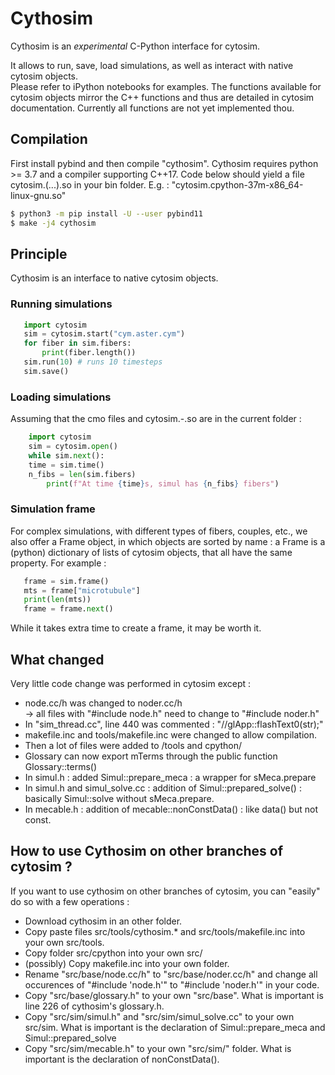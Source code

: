 # Cythosim
Cythosim is an *experimental* C-Python interface for cytosim.

It allows to run, save, load simulations, as well as interact with native cytosim objects.   
Please refer to iPython notebooks for examples. The functions available for cytosim objects mirror the C++ functions and thus are detailed in cytosim documentation. Currently all functions are not yet implemented thou.
## Compilation
First install pybind and then compile "cythosim". Cythosim requires python >= 3.7 and a compiler supporting C++17. Code below should yield a file  
 cytosim.(...).so in your bin folder. E.g. : "cytosim.cpython-37m-x86_64-linux-gnu.so"

```bash
$ python3 -m pip install -U --user pybind11
$ make -j4 cythosim
```

## Principle
Cythosim is an interface to native cytosim objects.
### Running simulations

 ```python
    import cytosim
    sim = cytosim.start("cym.aster.cym")
    for fiber in sim.fibers:
        print(fiber.length())
    sim.run(10) # runs 10 timesteps
    sim.save()
```

### Loading simulations
Assuming that the cmo files and cytosim.-.so are in the current folder :

```python
    import cytosim
    sim = cytosim.open()
    while sim.next():
	time = sim.time()
	n_fibs = len(sim.fibers)
        print(f"At time {time}s, simul has {n_fibs} fibers")
```

### Simulation frame
For complex simulations, with different types of fibers, couples, etc.,  we also offer a Frame object, in which objects are sorted by name : a Frame is a (python) dictionary of lists of cytosim objects, that all have the same property. For example  :

 ```python
    frame = sim.frame()
    mts = frame["microtubule"]
    print(len(mts))
    frame = frame.next()
```
While it takes extra time to create a frame, it may be worth it.


## What changed
Very little code change was performed in cytosim except :   
- node.cc/h was changed to noder.cc/h  
     -> all files with "#include node.h" need to change to "#include noder.h"  
- In "sim_thread.cc", line 440 was commented : "//glApp::flashText0(str);"   
- makefile.inc and tools/makefile.inc were changed to allow compilation.   
- Then a lot of files were added to /tools  and cpython/  
- Glossary can now export mTerms through the public function Glossary::terms()  
- In simul.h : added Simul::prepare_meca : a wrapper for sMeca.prepare  
- In simul.h and simul_solve.cc : addition of Simul::prepared_solve() : basically Simul::solve without sMeca.prepare.  
- In mecable.h : addition of mecable::nonConstData() : like data() but not const.  

## How to use Cythosim on other branches of cytosim ?
If you want to use cythosim on other branches of cytosim, you can "easily" do so with a few operations :  
- Download cythosim in an other folder.  
- Copy paste files src/tools/cythosim.* and src/tools/makefile.inc into your own src/tools.  
- Copy folder src/cpython into your own src/  
- (possibly) Copy makefile.inc into your own folder.  
- Rename "src/base/node.cc/h" to "src/base/noder.cc/h" and change all occurences of "#include 'node.h'" to "#include 'noder.h'" in your code.  
- Copy "src/base/glossary.h" to your own "src/base". What is important is line 226 of cythosim's glossary.h.  
- Copy "src/sim/simul.h" and "src/sim/simul_solve.cc" to your own src/sim. What is important is the declaration of Simul::prepare_meca and Simul::prepared_solve  
- Copy "src/sim/mecable.h" to your own "src/sim/" folder. What is important is the declaration of nonConstData().  
